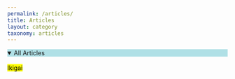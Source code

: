 ```yaml
---
permalink: /articles/
title: Articles
layout: category
taxonomy: articles
---
```


<details open>
<summary style="background-color:powderblue;">All Articles</summary>
<br>
  <a src="/articles/ikigai"><mark>Ikigai</mark></a>
</details>
